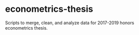# econometrics-thesis
Scripts to merge, clean, and analyze data for 2017-2019 honors econometrics thesis.
